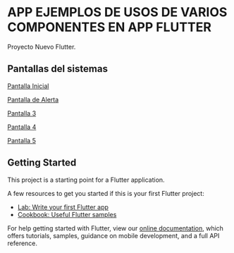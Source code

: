 # APP EJEMPLOS DE USOS DE VARIOS COMPONENTES EN APP FLUTTER

Proyecto Nuevo Flutter.

## Pantallas del sistemas 
[Pantalla Inicial](https://github.com/darwinuzcategui/APP-COMPONENTES-FLUTTER/blob/master/pantallas/Screenshot_20200616-085027.png "Pantalla Principal")

[Pantalla de Alerta](https://github.com/darwinuzcategui/APP-COMPONENTES-FLUTTER/blob/master/pantallas/Screenshot_20200616-085032.png "Pantalla Alerta")

[Pantalla 3](https://github.com/darwinuzcategui/APP-COMPONENTES-FLUTTER/blob/master/pantallas/Screenshot_20200616-085035.png "Pantalla 3")

[Pantalla 4](https://github.com/darwinuzcategui/APP-COMPONENTES-FLUTTER/blob/master/pantallas/Screenshot_20200616-085101.png "Pantalla 4")

[Pantalla 5](https://github.com/darwinuzcategui/APP-COMPONENTES-FLUTTER/blob/master/pantallas/Screenshot_20200616-085110.png "Pantalla 5")



## Getting Started

This project is a starting point for a Flutter application.

A few resources to get you started if this is your first Flutter project:

- [Lab: Write your first Flutter app](https://flutter.dev/docs/get-started/codelab)
- [Cookbook: Useful Flutter samples](https://flutter.dev/docs/cookbook)

For help getting started with Flutter, view our
[online documentation](https://flutter.dev/docs), which offers tutorials,
samples, guidance on mobile development, and a full API reference.
